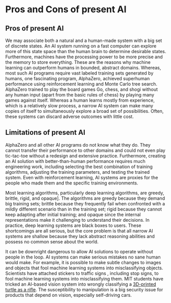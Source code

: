 # Pros and Cons of present AI

## Pros of present AI

We may associate both a natural and a human-made system with a big set of discrete states. An AI system running on a fast computer can explore more of this state space than the human brain to determine desirable states. Furthermore, machines have the processing power to be more precise and the memory to store everything. These are the reasons why machine learning can outperform humans in bounded, abstract domains. Whereas, most such AI programs require vast labeled training sets generated by humans, one fascinating program, AlphaZero, achieved superhuman performance using reinforcement learning and Monte Carlo tree search. AlphaZero trained to play the board games Go, chess, and shogi without any human input (apart from the basic rules of chess) by playing many games against itself. Whereas a human learns mostly from experience, which is a relatively slow process, a narrow AI system can make many copies of itself to simultaneously explore a broad set of possibilities. Often, these systems can discard adverse outcomes with little cost.

## Limitations of present AI

AlphaZero and all other AI programs do not know what they do. They cannot transfer their performance to other domains and could not even play tic-tac-toe without a redesign and extensive practice. Furthermore, creating an AI solution with better-than-human performance requires much engineering work, including selecting the best combination of training algorithms, adjusting the training parameters, and testing the trained system. Even with reinforcement learning, AI systems are proxies for the people who made them and the specific training environments.

Most learning algorithms, particularly deep learning algorithms, are greedy, brittle, rigid, and opaque]. The algorithms are greedy because they demand big training sets; brittle because they frequently fail when confronted with a mildly different scenario than in the training set; rigid because they cannot keep adapting after initial training; and opaque since the internal representations make it challenging to understand their decisions. In practice, deep learning systems are black boxes to users. These shortcomings are all serious, but the core problem is that all narrow AI systems are shallow because they lack abstract reasoning abilities and possess no common sense about the world.

It can be downright dangerous to allow AI solutions to operate without people in the loop. AI systems can make serious mistakes no sane human would make. For example, it is possible to make subtle changes to images and objects that fool machine learning systems into misclassifying objects. Scientists have attached stickers to traffic signs , including stop signs, to fool machine learning systems into misclassifying them. MIT students have tricked an AI-based vision system into wrongly classifying a [3D-printed turtle as a rifle](https://arxiv.org/abs/1707.07397). The susceptibility to manipulation is a big security issue for products that depend on vision, especially self-driving cars.



